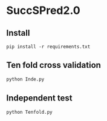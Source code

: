 # SuccSPred2.0

## Install

~~~shell
pip install -r requirements.txt
~~~

## Ten fold cross validation

~~~python
python Inde.py
~~~

## Independent test

~~~python
python Tenfold.py
~~~

